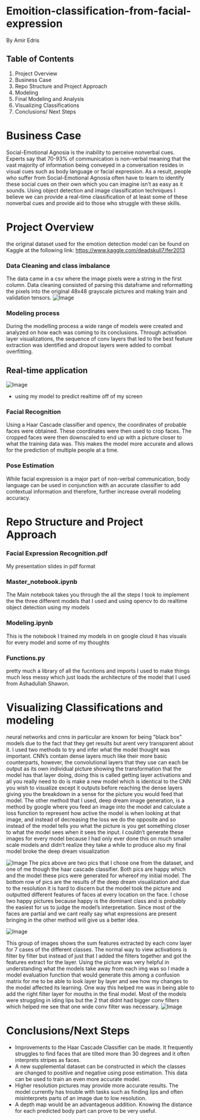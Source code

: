 # Emoition-classification-from-facial-expression
By Amir Edris 
## Table of Contents
1. Project Overview
1. Business Case 
1. Repo Structure and Project Approach
1. Modeling 
1. Final Modeling and Analysis
1. Visualizing Classifications
1. Conclusions/ Next Steps

# Business Case 
Social-Emotional Agnosia is the inability to perceive nonverbal cues. Experts say that 70-93% of communication is non-verbal meaning that the vast majority of information being conveyed in a conversation resides in visual cues such as body language or facial expression. As a result, people who suffer from Social-Emotional Agnosia often have to learn to identify these social cues on their own which you can imagine isn’t as easy as it sounds. Using object detection and image classification techniques I believe we can provide a real-time classification of at least some of these nonverbal cues and provide aid to those who struggle with these skills.


# Project Overview
the original dataset used for the emotion detection model can be found on Kaggle at the following link: https://www.kaggle.com/deadskull7/fer2013
### Data Cleaning and class imbalance
The data came in a csv where the image pixels were a string in the first column. Data cleaning consisted of parsing this dataframe and reformatting the pixels into the original 48x48 grayscale pictures and making train and validation tensors.
![Image](https://github.com/AmirMEdris/Facial-Expression-Recognition/blob/main/Pics/add_picture_matplotlib_figure.png)
### Modeling process
During the modelling process a wide range of models were created and analyzed on how each was coming to its conclusions. Through activation layer visualizations, the sequence of conv layers that led to the best feature extraction was identified and dropout layers were added to combat overfitting. 
## Real-time application
![Image](https://github.com/AmirMEdris/Facial-Expression-Recognition/blob/main/Pics/heat2.gif)
- using my model to predict realtime off of my screen
### Facial Recognition
Using a Haar Cascade classifier and opencv, the coordinates of probable faces were obtained. These coordinates were then used to crop faces. The cropped faces were then downscaled to end up with a picture closer to what the training data was. This makes the model more accurate and allows for the prediction of multiple people at a time. 
### Pose Estimation
While facial expression is a major part of non-verbal communication, body language can be used in conjunction with an accurate classifier to add contextual information and therefore, further increase overall modeling accuracy.


# Repo Structure and Project Approach
 ### Facial Expression Recognition.pdf
 My presentation slides in pdf format

 ### Master_notebook.ipynb
 The Main notebook takes you through the all the steps I took to implement the the three different models that I used and using opencv to do realtime object detection using my models
 ### Modeling.ipynb
 This is the notebook I trained my models in on google cloud it has visuals for every model and some of my thoughts
 ### Functions.py
 pretty much a library of all the fucntions and imports I used to make things much less messy which just loads the architecture of the model that I used from Ashadullah Shawon.

 

# Visualizing Classifications and modeling
neural networks and cnns in particular are known for being "black box" models due to the fact that they get results but arent very transparent about it. I used two methods to try and infer what the model thought was important. CNN’s contain dense layers much like their more basic counterparts, however, the convolutional layers that they use can each be output as its own individual picture showing the transformation that the model has that layer doing, doing this is called getting layer activations and all you really need to do is make a new model which is identical to the CNN you wish to visualize except it outputs before reaching the dense layers giving you the breakdown in a sense for the picture you would feed that model. The other method that I used, deep dream image generation, is a method by google where you feed an image into the model and calculate a loss function to represent how active the model is when looking at that image, and instead of decreasing the loss we do the opposite and so instead of the model tells you what the picture is you get something closer to what the model sees when it sees the input. I couldn’t generate these images for every model because I had only ever done this on much smaller scale models and didn’t realize they take a while to produce also my final model broke the deep dream visualization


![Image](https://github.com/AmirMEdris/Facial-Expression-Recognition/blob/main/Pics/Screen%20Shot%202020-11-12%20at%201.37.04%20PM.png)
The pics above are two pics that I chose one from the dataset, and one of me though the haar cascade classifier. Both pics are happy which and the model these pics were generated for whereof my initial model. The bottom row of pics are the results of the deep dream visualization and due to the resolution it is hard to discern but the model took the picture and outputted different features of faces at every location on the face. I chose two happy pictures because happy is the dominant class and is probably the easiest for us to judge the model’s interpretation. Since most of the faces are partial and we cant really say what expressions are present bringing in the other method will give us a better idea.

![Image](https://github.com/AmirMEdris/Facial-Expression-Recognition/blob/main/Pics/Screen%20Shot%202020-11-20%20at%2012.08.28%20PM.png)


This group of images shows the sum features extracted by each conv layer for 7 cases of the different classes. The normal way to view activations is filter by filter but instead of just that I added the filters together and got the features extract for the layer. Using the picture was very helpful in understanding what the models take away from each img was so I made a model evaluation function that would generate this among a confusion matrix for me to be able to look layer by layer and see how my changes to the model affected its learning. One way this helped me was in being able to add the right filter layer for mouths in the final model. Most of the models were struggling in iding lips but the 2 that didnt had bigger conv filters which helped me see that one wide conv filter was necessary. 
![Image](https://github.com/AmirMEdris/Facial-Expression-Recognition/blob/main/Pics/Screen%20Shot%202020-11-12%20at%202.59.05%20PM.png)

# Conclusions/Next Steps
- Improvements to the Haar Cascade Classifier can be made. It frequently struggles to find faces that are tilted more than 30 degrees and it often interprets stripes as faces. 
- A new supplemental dataset can be constructed in which the classes are changed to positive and negative using pose estimation. This data can be used to train an even more accurate model.
- Higher resolution pictures may provide more accurate results. The model currently has trouble with tasks such as finding lips and often misinterprets parts of an image due to low resolution. 
- A depth map would be an advantageous addition. Knowing the distance for each predicted body part can prove to be very useful.  
